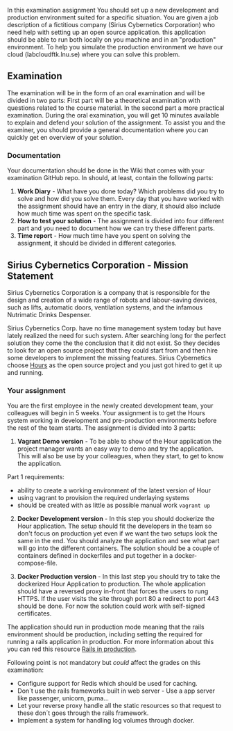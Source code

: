 In this examination assignment You should set up a new development and production environment suited for a specific situation. You are given a job description of a fictitious company (Sirius Cybernetics Corporation) who need help with setting up an open source application. this application should be able to run both locally on you machine and in an "production" environment. To help you simulate the production environment we have our cloud (labcloudftk.lnu.se) where you can solve this problem.

## Examination
The examination will be in the form of an oral examination and will be divided in two parts: First part will be a theoretical examination with questions related to the course material. In the second part a more practical examination. During the oral examination, you will get 10 minutes available to explain and defend your solution of the assignment. To assist you and the examiner, you should provide a general documentation where you can quickly get en overview of your solution.

### Documentation
Your documentation should be done in the Wiki that comes with your examination GitHub repo.
In should, at least, contain the following parts:
1. **Work Diary** - What have you done today? Which problems did you try to solve and how did you solve them. Every day that you have worked with the assignment should have an entry in the diary, it should also include how much time was spent on the specific task.
2. **How to test your solution** - The assignment is divided into four different part and you need to document how we can try these different parts.
3. **Time report** - How much time have you spent on solving the assignment, it should be divided in different categories.


## Sirius Cybernetics Corporation - Mission Statement
Sirius Cybernetics Corporation is a company that is responsible for the design and creation of a wide range of robots and labour-saving devices, such as lifts, automatic doors, ventilation systems, and the infamous Nutrimatic Drinks Despenser.

Sirius Cybernetics Corp. have no time management system today but have lately realized the need for such system.
After searching long for the perfect solution they come the the conclusion that it did not exist. So they decides to look for an open source project that they could start from and then hire some developers to implement the missing features. Sirius Cybernetics choose [Hours](https://github.com/DefactoSoftware/Hours) as the open source project and you just got hired to get it up and running.


### Your assignment
You are the first employee in the newly created development team, your colleagues will begin in 5 weeks. Your assignment is to get the Hours system working in development and pre-production environments before the rest of the team starts. The assignment is divided into 3 parts:

1. **Vagrant Demo version** -
  To be able to show of the Hour application the project manager wants an easy way to demo and try the application. This will also be use by your colleagues, when they start, to get to know the application.

  Part 1 requirements:
  * ability to create a working environment of the latest version of Hour
  * using vagrant to provision the required underlaying systems
  * should be created with as little as possible manual work `vagrant up`

2. **Docker Development version** -
  In this step you should dockerize the Hour application. The setup should fit the developers in the team so don't focus on production yet even if we want the two setups look the same in the end.
  You should analyze the application and see what part will go into the different containers. The solution should be a couple of containers defined in dockerfiles and put together in a docker-compose-file.

3. **Docker Production version** -
  In this last step you should try to take the dockerized Hour Application to production. The whole application should have a reversed proxy in-front that forces the users to rung HTTPS. If the user visits the site through port 80 a redirect to port 443 should be done. For now the solution could work with self-signed certificates.

  The application should run in production mode meaning that the rails environment should be production, including setting the required for running a rails application in production. For more information about this you can red this resource [Rails in production](https://github.com/1dv032/syllabus/blob/master/resources/part_2/rubyonrails_production.md).

  Following point is not mandatory but *could* affect the grades on this examination:
  - Configure support for Redis which should be used for caching.
  - Don´t use the rails frameworks built in web server - Use a app server like passenger, unicorn, puma…
  - Let your reverse proxy handle all the static resources so that request to these don´t goes through the rails framework.
  - Implement a system for handling log volumes through docker.
